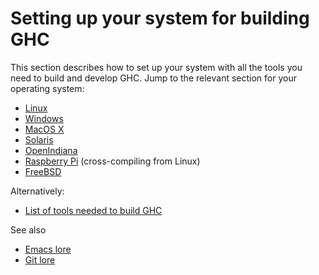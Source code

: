 # Setting up your system for building GHC


This section describes how to set up your system with all the tools you need to build and develop GHC.  Jump to the relevant section for your operating system:

- [Linux](building/preparation/linux)
- [Windows](building/preparation/windows)
- [MacOS X](building/preparation/mac-osx)
- [Solaris](building/preparation/solaris)
- [OpenIndiana](building/preparation/open-indiana)
- [Raspberry Pi](building/preparation/raspberry-pi) (cross-compiling from Linux)
- [FreeBSD](building/preparation/free-bsd)


Alternatively:

- [List of tools needed to build GHC](building/preparation/tools)


See also
  

- [Emacs lore](emacs)
- [Git lore](working-conventions/git)